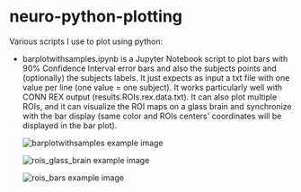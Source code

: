 # neuro-python-plotting
Various scripts I use to plot using python:

* barplotwithsamples.ipynb is a Jupyter Notebook script to plot bars with 90% Confidence Interval error bars and also the subjects points and (optionally) the subjects labels. It just expects as input a txt file with one value per line (one value = one subject). It works particularly well with CONN REX output (results.ROIs.rex.data.txt). It can also plot multiple ROIs, and it can visualize the ROI maps on a glass brain and synchronize with the bar display (same color and ROIs centers' coordinates will be displayed in the bar plot).

  ![barplotwithsamples example image](https://raw.githubusercontent.com/lrq3000/neuro-python-plotting/master/img/barplotwithsamples.png)

  ![rois_glass_brain example image](https://raw.githubusercontent.com/lrq3000/neuro-python-plotting/master/img/rois_glass_brain.png)

  ![rois_bars example image](https://raw.githubusercontent.com/lrq3000/neuro-python-plotting/master/img/rois_bars.png)